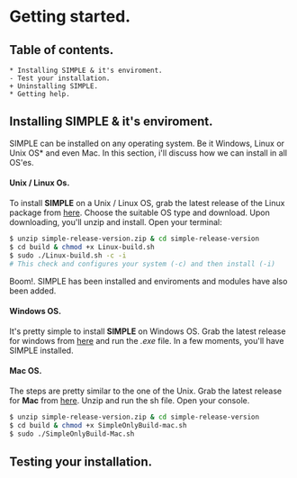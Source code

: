 # Getting started.
## Table of contents.
    * Installing SIMPLE & it's enviroment.
    - Test your installation.
    + Uninstalling SIMPLE.
    * Getting help.
## Installing SIMPLE & it's enviroment.
SIMPLE can be installed on any operating system. Be it Windows, Linux or Unix OS* and even Mac. In this section, i'll discuss how we can install in all OS'es.
#### Unix / Linux Os.
To install **SIMPLE** on a Unix / Linux OS, grab the latest release of the Linux package from [here](https://github.com/simple-lang/simple/releases). Choose the suitable OS type and download.
Upon downloading, you'll unzip and install. Open your terminal:
```sh
$ unzip simple-release-version.zip & cd simple-release-version
$ cd build & chmod +x Linux-build.sh 
$ sudo ./Linux-build.sh -c -i
# This check and configures your system (-c) and then install (-i)
```
Boom!. SIMPLE has been installed and enviroments and modules have also been added.

#### Windows OS.
It's pretty simple to install **SIMPLE** on Windows OS. Grab the latest release for windows from [here](https://github.com/simple-lang/simple/releases) and run the *.exe* file. In a few moments, you'll have SIMPLE installed.

#### Mac OS.
The steps are pretty similar to the one of the Unix. Grab the latest release for **Mac** from [here](https://github.com/simple-lang/simple/releases). Unzip and run the sh file. Open your console.
```sh
$ unzip simple-release-version.zip & cd simple-release-version
$ cd build & chmod +x SimpleOnlyBuild-mac.sh
$ sudo ./SimpleOnlyBuild-Mac.sh
```

## Testing your installation.
